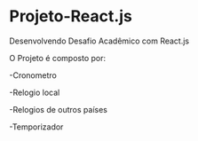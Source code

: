 # Projeto-React.js

Desenvolvendo Desafio Acadêmico com React.js

O Projeto é composto por: 

-Cronometro

-Relogio local

-Relogios de outros países

-Temporizador 
